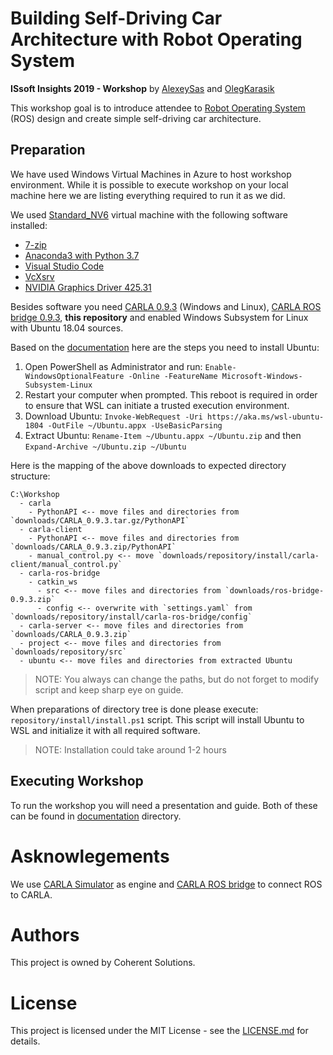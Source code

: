 # Building Self-Driving Car Architecture with Robot Operating System

**ISsoft Insights 2019 - Workshop** by [AlexeySas](https://github.com/alexeysas) and [OlegKarasik](https://github.com/OlegKarasik)

This workshop goal is to introduce attendee to [Robot Operating System](http://wiki.ros.org/) (ROS) design and create simple self-driving car architecture.

## Preparation

We have used Windows Virtual Machines in Azure to host workshop environment. While it is possible to execute workshop on your local machine here we are listing everything required to run it as we did.

We used [Standard_NV6](https://docs.microsoft.com/en-us/azure/virtual-machines/windows/sizes-gpu#nv-series) virtual machine with the following software installed:

* [7-zip](https://www.7-zip.org/)
* [Anaconda3 with Python 3.7](https://www.anaconda.com/)
* [Visual Studio Code](https://code.visualstudio.com/)
* [VcXsrv](https://sourceforge.net/projects/vcxsrv/)
* [NVIDIA Graphics Driver 425.31](https://sourceforge.net/projects/vcxsrv/)

Besides software you need [CARLA 0.9.3](https://github.com/carla-simulator/carla/releases/tag/0.9.3) (Windows and Linux), [CARLA ROS bridge 0.9.3](https://github.com/carla-simulator/ros-bridge/releases/tag/0.9.3), **this repository** and enabled Windows Subsystem for Linux with Ubuntu 18.04 sources.

Based on the [documentation](https://docs.microsoft.com/en-us/windows/wsl/install-on-server) here are the steps you need to install Ubuntu:
1. Open PowerShell as Administrator and run: `Enable-WindowsOptionalFeature -Online -FeatureName Microsoft-Windows-Subsystem-Linux`
2. Restart your computer when prompted. This reboot is required in order to ensure that WSL can initiate a trusted execution environment.
3. Download Ubuntu: `Invoke-WebRequest -Uri https://aka.ms/wsl-ubuntu-1804 -OutFile ~/Ubuntu.appx -UseBasicParsing`
4. Extract Ubuntu: `Rename-Item ~/Ubuntu.appx ~/Ubuntu.zip` and then `Expand-Archive ~/Ubuntu.zip ~/Ubuntu`

Here is the mapping of the above downloads to expected directory structure:

```
C:\Workshop
  - carla
    - PythonAPI <-- move files and directories from `downloads/CARLA_0.9.3.tar.gz/PythonAPI`
  - carla-client
    - PythonAPI <-- move files and directories from `downloads/CARLA_0.9.3.zip/PythonAPI`
    - manual_control.py <-- move `downloads/repository/install/carla-client/manual_control.py`
  - carla-ros-bridge
    - catkin_ws
      - src <-- move files and directories from `downloads/ros-bridge-0.9.3.zip`
	  - config <-- overwrite with `settings.yaml` from `downloads/repository/install/carla-ros-bridge/config`
  - carla-server <-- move files and directories from `downloads/CARLA_0.9.3.zip`
  - project <-- move files and directories from `downloads/repository/src`
  - ubuntu <-- move files and directories from extracted Ubuntu
``` 

> NOTE: You always can change the paths, but do not forget to modify script and keep sharp eye on guide.

When preparations of directory tree is done please execute: `repository/install/install.ps1` script. This script will install Ubuntu to WSL and initialize it with all required software.

> NOTE: Installation could take around 1-2 hours

## Executing Workshop

To run the workshop you will need a presentation and guide. Both of these can be found in [documentation](https://github.com/coherentsolutionsinc/issoft-insights-2019-sdc-carla-ros/tree/master/documentation) directory.

# Asknowlegements

We use [CARLA Simulator](https://github.com/carla-simulator/carla) as engine and [CARLA ROS bridge](https://github.com/carla-simulator/ros-bridge) to connect ROS to CARLA.

# Authors

This project is owned by Coherent Solutions.

# License

This project is licensed under the MIT License - see the [LICENSE.md](https://github.com/coherentsolutionsinc/issoft-insights-2019-sdc-carla-ros/blob/master/LICENSE.md) for details.
